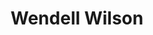 ---
avatar: /images/people/wendell.jpg
avatar_small: /images/people/wendell_small.jpg
bio: Technology and Computing are what it is all about.
homepage: http://youtube.com/level1techs
instagram: null
linkedin: null
title: Wendell Wilson
twitter: https://twitter.com/tekwendell
type: guest
username: wendell
youtube: null
---